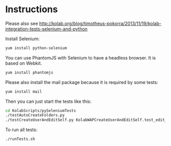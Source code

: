 Instructions
============
Please also see http://kolab.org/blog/timotheus-pokorra/2013/11/19/kolab-integration-tests-selenium-and-python

Install Selenium:
```sh
yum install python-selenium
```

You can use PhantomJS with Selenium to have a headless browser. It is based on Webkit.

```sh
yum install phantomjs
```

Please also install the mail package because it is required by some tests:

```sh
yum install mail
```

Then you can just start the tests like this:
```sh
cd KolabScripts/pySeleniumTests
./testAutoCreateFolders.py
./testCreateUserAndEditSelf.py KolabWAPCreateUserAndEditSelf.test_edit_user_himself
```

To run all tests:
```sh
./runTests.sh
```
